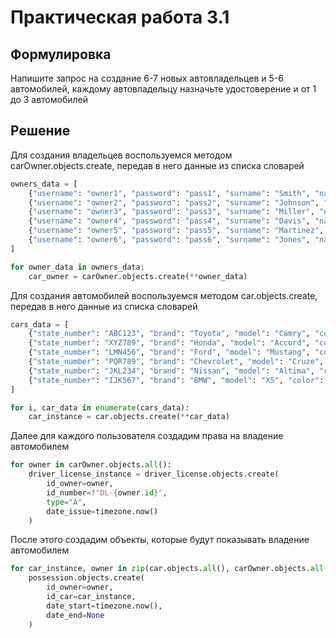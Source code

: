# Практическая работа 3.1
## Формулировка
Напишите запрос на создание 6-7 новых автовладельцев и 5-6 автомобилей, каждому автовладельцу назначьте удостоверение и от 1 до 3 автомобилей

## Решение
Для создания владельцев воспользуемся методом carOwner.objects.create, передав в него данные из списка словарей
```python
owners_data = [
    {"username": "owner1", "password": "pass1", "surname": "Smith", "name": "John", "date_Birth": "1990-01-01", "passport": "ABC123456", "address": "123 Main St", "nationality": "US"},
    {"username": "owner2", "password": "pass2", "surname": "Johnson", "name": "Emily", "date_Birth": "1985-05-15", "passport": "XYZ789012", "address": "456 Oak St", "nationality": "CA"},
    {"username": "owner3", "password": "pass3", "surname": "Miller", "name": "Chris", "date_Birth": "1988-11-20", "passport": "PQR456789", "address": "789 Maple St", "nationality": "AU"},
    {"username": "owner4", "password": "pass4", "surname": "Davis", "name": "Sophia", "date_Birth": "1992-03-10", "passport": "LMN567890", "address": "101 Pine St", "nationality": "UK"},
    {"username": "owner5", "password": "pass5", "surname": "Martinez", "name": "Daniel", "date_Birth": "1987-07-05", "passport": "JKL123456", "address": "202 Elm St", "nationality": "JP"},
    {"username": "owner6", "password": "pass6", "surname": "Jones", "name": "Olivia", "date_Birth": "1995-09-25", "passport": "FGH234567", "address": "303 Birch St", "nationality": "IN"},
]

for owner_data in owners_data: 
    car_owner = carOwner.objects.create(**owner_data)
```

Для создания автомобилей воспользуемся методом car.objects.create, передав в него данные из списка словарей
```python
cars_data = [
    {"state_number": "ABC123", "brand": "Toyota", "model": "Camry", "color": "Blue"},
    {"state_number": "XYZ789", "brand": "Honda", "model": "Accord", "color": "Red"},
    {"state_number": "LMN456", "brand": "Ford", "model": "Mustang", "color": "Black"},
    {"state_number": "PQR789", "brand": "Chevrolet", "model": "Cruze", "color": "Silver"},
    {"state_number": "JKL234", "brand": "Nissan", "model": "Altima", "color": "White"},
    {"state_number": "IJK567", "brand": "BMW", "model": "X5", "color": "Gray"},
]

for i, car_data in enumerate(cars_data):
    car_instance = car.objects.create(**car_data)
```

Далее для каждого пользователя создадим права на владение автомобилем
```python
for owner in carOwner.objects.all():
    driver_license_instance = driver_license.objects.create(
        id_owner=owner,
        id_number=f"DL-{owner.id}",
        type="A",
        date_issue=timezone.now()
    )
```

После этого создадим объекты, которые будут показывать владение автомобилем

```python
for car_instance, owner in zip(car.objects.all(), carOwner.objects.all()):
    possession.objects.create(
        id_owner=owner,
        id_car=car_instance,
        date_start=timezone.now(),
        date_end=None
    )
```